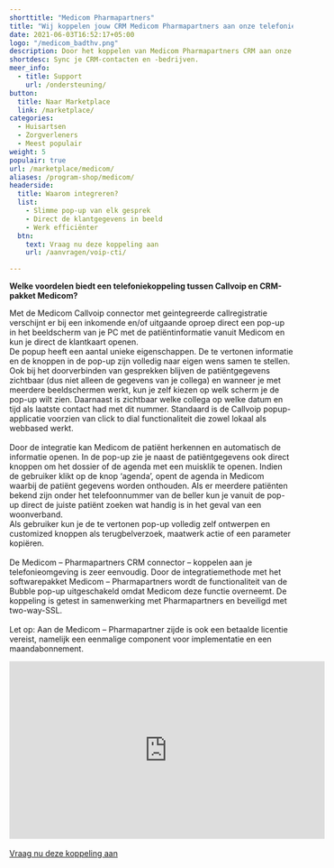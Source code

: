 ```yaml
---
shorttitle: "Medicom Pharmapartners"
title: "Wij koppelen jouw CRM Medicom Pharmapartners aan onze telefonie"
date: 2021-06-03T16:52:17+05:00
logo: "/medicom_badthv.png"
description: Door het koppelen van Medicom Pharmapartners CRM aan onze slimme telefonie werk je een stuk efficienter.
shortdesc: Sync je CRM-contacten en -bedrijven.
meer_info:
  - title: Support
    url: /ondersteuning/
button:
  title: Naar Marketplace
  link: /marketplace/
categories:
  - Huisartsen
  - Zorgverleners
  - Meest populair
weight: 5
populair: true
url: /marketplace/medicom/
aliases: /program-shop/medicom/
headerside:
  title: Waarom integreren?
  list:
    - Slimme pop-up van elk gesprek
    - Direct de klantgegevens in beeld
    - Werk efficiënter
  btn:
    text: Vraag nu deze koppeling aan
    url: /aanvragen/voip-cti/

---
```


**Welke voordelen biedt een telefoniekoppeling tussen Callvoip en CRM-pakket Medicom?**

Met de Medicom Callvoip connector met geintegreerde callregistratie verschijnt er bij een inkomende en/of uitgaande oproep direct een pop-up in het beeldscherm van je PC met de patiëntinformatie vanuit Medicom en kun je direct de klantkaart openen.<br>
De popup heeft een aantal unieke eigenschappen. De te vertonen informatie en de knoppen in de pop-up zijn volledig naar eigen wens samen te stellen. Ook bij het doorverbinden van gesprekken blijven de patiëntgegevens zichtbaar (dus niet alleen de gegevens van je collega) en wanneer je met meerdere beeldschermen werkt, kun je zelf kiezen op welk scherm je de pop-up wilt zien. Daarnaast is zichtbaar welke collega op welke datum en tijd als laatste contact had met dit nummer. Standaard is de Callvoip popup-applicatie voorzien van click to dial functionaliteit die zowel lokaal als webbased werkt. <br>
<br>
Door de integratie kan Medicom de patiënt herkennen en automatisch de informatie openen. In de pop-up zie je naast de patiëntgegevens ook direct knoppen om het dossier of de agenda met een muisklik te openen. Indien de gebruiker klikt op de knop ‘agenda’, opent de agenda in Medicom waarbij de patiënt gegevens worden onthouden. Als er meerdere patiënten bekend zijn onder het telefoonnummer van de beller kun je vanuit de pop-up direct de juiste patiënt zoeken wat handig is in het geval van een woonverband.
<br>
Als gebruiker kun je de te vertonen pop-up volledig zelf ontwerpen en customized knoppen als terugbelverzoek, maatwerk actie of een parameter kopiëren.<br>
<br>
De Medicom – Pharmapartners CRM connector – koppelen aan je telefonieomgeving is zeer eenvoudig. Door de integratiemethode met het softwarepakket Medicom – Pharmapartners wordt de functionaliteit van de Bubble pop-up uitgeschakeld omdat Medicom deze functie overneemt. De koppeling is getest in samenwerking met Pharmapartners en beveiligd met two-way-SSL.<br>
<br>
Let op: Aan de Medicom – Pharmapartner zijde is ook een betaalde licentie vereist, namelijk een eenmalige component voor implementatie en een maandabonnement. <br>
<iframe width="560" height="315" src="https://www.youtube.com/embed/2xl1lTv5L9A" title="YouTube video player" frameborder="0" allow="accelerometer; autoplay; clipboard-write; encrypted-media; gyroscope; picture-in-picture" allowfullscreen></iframe>
<br><br><a href="/aanvragen/voip-cti/" class="button">Vraag nu deze koppeling aan</a>


